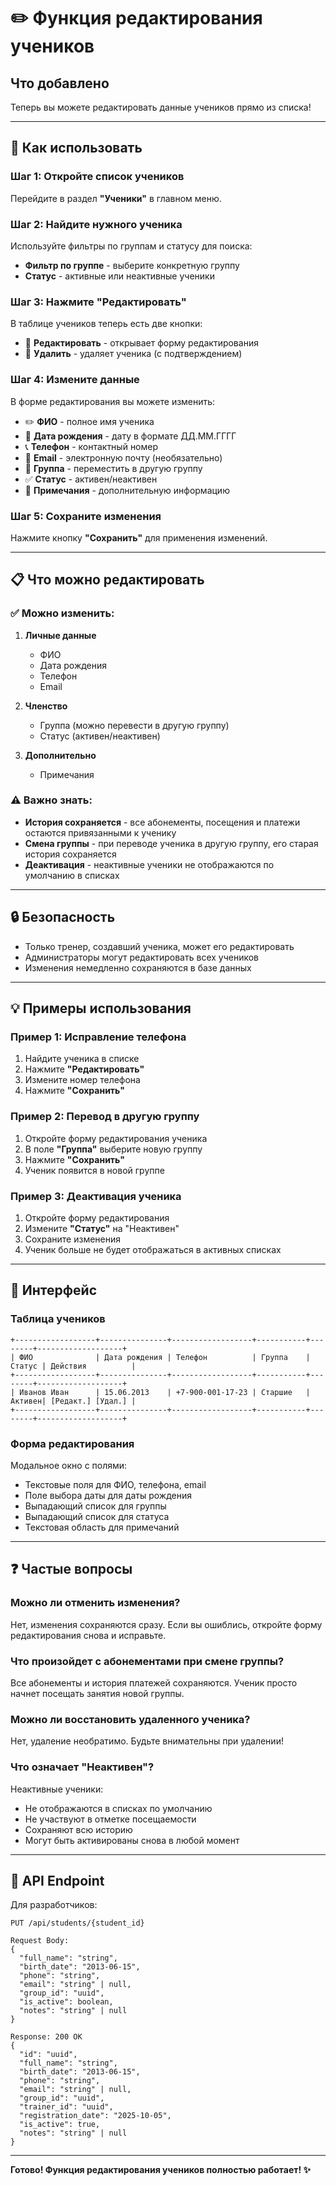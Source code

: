 # ✏️ Функция редактирования учеников

## Что добавлено

Теперь вы можете редактировать данные учеников прямо из списка!

---

## 🎯 Как использовать

### Шаг 1: Откройте список учеников

Перейдите в раздел **"Ученики"** в главном меню.

### Шаг 2: Найдите нужного ученика

Используйте фильтры по группам и статусу для поиска:
- **Фильтр по группе** - выберите конкретную группу
- **Статус** - активные или неактивные ученики

### Шаг 3: Нажмите "Редактировать"

В таблице учеников теперь есть две кнопки:
- 🔵 **Редактировать** - открывает форму редактирования
- 🔴 **Удалить** - удаляет ученика (с подтверждением)

### Шаг 4: Измените данные

В форме редактирования вы можете изменить:
- ✏️ **ФИО** - полное имя ученика
- 📅 **Дата рождения** - дату в формате ДД.ММ.ГГГГ
- 📞 **Телефон** - контактный номер
- 📧 **Email** - электронную почту (необязательно)
- 👥 **Группа** - переместить в другую группу
- ✅ **Статус** - активен/неактивен
- 📝 **Примечания** - дополнительную информацию

### Шаг 5: Сохраните изменения

Нажмите кнопку **"Сохранить"** для применения изменений.

---

## 📋 Что можно редактировать

### ✅ Можно изменить:

1. **Личные данные**
   - ФИО
   - Дата рождения
   - Телефон
   - Email

2. **Членство**
   - Группа (можно перевести в другую группу)
   - Статус (активен/неактивен)

3. **Дополнительно**
   - Примечания

### ⚠️ Важно знать:

- **История сохраняется** - все абонементы, посещения и платежи остаются привязанными к ученику
- **Смена группы** - при переводе ученика в другую группу, его старая история сохраняется
- **Деактивация** - неактивные ученики не отображаются по умолчанию в списках

---

## 🔒 Безопасность

- Только тренер, создавший ученика, может его редактировать
- Администраторы могут редактировать всех учеников
- Изменения немедленно сохраняются в базе данных

---

## 💡 Примеры использования

### Пример 1: Исправление телефона

1. Найдите ученика в списке
2. Нажмите **"Редактировать"**
3. Измените номер телефона
4. Нажмите **"Сохранить"**

### Пример 2: Перевод в другую группу

1. Откройте форму редактирования ученика
2. В поле **"Группа"** выберите новую группу
3. Нажмите **"Сохранить"**
4. Ученик появится в новой группе

### Пример 3: Деактивация ученика

1. Откройте форму редактирования
2. Измените **"Статус"** на "Неактивен"
3. Сохраните изменения
4. Ученик больше не будет отображаться в активных списках

---

## 🎨 Интерфейс

### Таблица учеников

```
+------------------+---------------+------------------+-----------+--------+-------------------+
| ФИО              | Дата рождения | Телефон          | Группа    | Статус | Действия          |
+------------------+---------------+------------------+-----------+--------+-------------------+
| Иванов Иван      | 15.06.2013    | +7-900-001-17-23 | Старшие   | Активен| [Редакт.] [Удал.] |
+------------------+---------------+------------------+-----------+--------+-------------------+
```

### Форма редактирования

Модальное окно с полями:
- Текстовые поля для ФИО, телефона, email
- Поле выбора даты для даты рождения
- Выпадающий список для группы
- Выпадающий список для статуса
- Текстовая область для примечаний

---

## ❓ Частые вопросы

### Можно ли отменить изменения?

Нет, изменения сохраняются сразу. Если вы ошиблись, откройте форму редактирования снова и исправьте.

### Что произойдет с абонементами при смене группы?

Все абонементы и история платежей сохраняются. Ученик просто начнет посещать занятия новой группы.

### Можно ли восстановить удаленного ученика?

Нет, удаление необратимо. Будьте внимательны при удалении!

### Что означает "Неактивен"?

Неактивные ученики:
- Не отображаются в списках по умолчанию
- Не участвуют в отметке посещаемости
- Сохраняют всю историю
- Могут быть активированы снова в любой момент

---

## 🔄 API Endpoint

Для разработчиков:

```
PUT /api/students/{student_id}

Request Body:
{
  "full_name": "string",
  "birth_date": "2013-06-15",
  "phone": "string",
  "email": "string" | null,
  "group_id": "uuid",
  "is_active": boolean,
  "notes": "string" | null
}

Response: 200 OK
{
  "id": "uuid",
  "full_name": "string",
  "birth_date": "2013-06-15",
  "phone": "string",
  "email": "string" | null,
  "group_id": "uuid",
  "trainer_id": "uuid",
  "registration_date": "2025-10-05",
  "is_active": true,
  "notes": "string" | null
}
```

---

**Готово! Функция редактирования учеников полностью работает! ✨**
